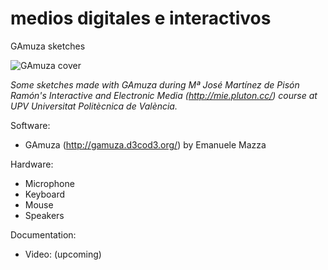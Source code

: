 # medios digitales e interactivos
GAmuza sketches

![GAmuza cover](https://c1.staticflickr.com/1/346/31869456733_82de3d2dfd_o.png)

*Some sketches made with GAmuza during Mª José Martínez de Pisón Ramón's Interactive and Electronic Media (http://mie.pluton.cc/) course at UPV Universitat Politècnica de València.*

Software:
- GAmuza (http://gamuza.d3cod3.org/) by Emanuele Mazza

Hardware:
- Microphone
- Keyboard
- Mouse
- Speakers

Documentation:
- Video: (upcoming)
